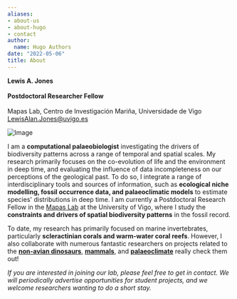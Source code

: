 ```yaml
---
aliases:
- about-us
- about-hugo
- contact
author:
  name: Hugo Authors
date: "2022-05-06"
title: About
---
```

**Lewis A. Jones**  
<br>
**Postdoctoral Researcher Fellow**  
<br>
Mapas Lab, Centro de Investigación Mariña, Universidade de Vigo
[LewisAlan.Jones@uvigo.es](mailto:LewisAlan.Jones@uvigo.es)

![Image](https://i.guim.co.uk/img/media/fe1e34da640c5c56ed16f76ce6f994fa9343d09d/0_174_3408_2046/master/3408.jpg?width=1200&height=900&quality=85&auto=format&fit=crop&s=0d3f33fb6aa6e0154b7713a00454c83d)

I am a **computational palaeobiologist** investigating the drivers of biodiversity patterns across a range of temporal and spatial scales. My research primarily focuses on the co-evolution of life and the environment in deep time, and evaluating the influence of data incompleteness on our perceptions of the geological past. To do so, I integrate a range of interdisciplinary tools and sources of information, such as **ecological niche modelling, fossil occurrence data, and palaeoclimatic models** to estimate species' distributions in deep time. I am currently a Postdoctoral Research Fellow in the [Mapas Lab](https://paleobiogeography.org) at the University of Vigo, where I study the **constraints and drivers of spatial biodiversity patterns** in the fossil record. 

To date, my research has primarily focused on marine invertebrates, particularly **scleractinian corals and warm-water coral reefs**. However, I also collaborate with numerous fantastic researchers on projects related to the **[non-avian dinosaurs](https://alessandrochiarenza.weebly.com)**, **[mammals](https://www.mirantakouvari.com)**, and **[palaeoclimate](https://keichenseer.netlify.app/)** really check them out! 



*If you are interested in joining our lab, please feel free to get in contact. We will periodically advertise opportunities for student projects, and we welcome researchers wanting to do a short stay.*
